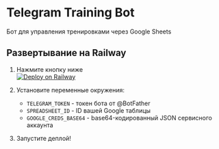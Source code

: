# Telegram Training Bot

Бот для управления тренировками через Google Sheets

## Развертывание на Railway

1. Нажмите кнопку ниже  
   [![Deploy on Railway](https://railway.app/button.svg)](https://railway.app/new/template?template=https://github.com/ваш-профиль/ваш-репозиторий)

2. Установите переменные окружения:
   - `TELEGRAM_TOKEN` - токен бота от @BotFather
   - `SPREADSHEET_ID` - ID вашей Google таблицы
   - `GOOGLE_CREDS_BASE64` - base64-кодированный JSON сервисного аккаунта

3. Запустите деплой!